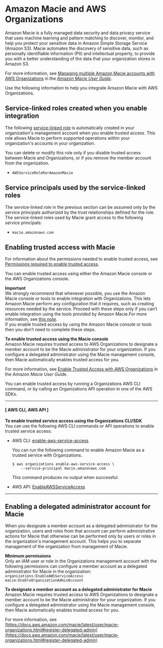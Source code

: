 # Amazon Macie and AWS Organizations<a name="services-that-can-integrate-macie"></a>

Amazon Macie is a fully managed data security and data privacy service that uses machine learning and pattern matching to discover, monitor, and help you protect your sensitive data in Amazon Simple Storage Service \(Amazon S3\)\. Macie automates the discovery of sensitive data, such as personally identifiable information \(PII\) and intellectual property, to provide you with a better understanding of the data that your organization stores in Amazon S3\.

For more information, see [Managing multiple Amazon Macie accounts with AWS Organizations](https://docs.aws.amazon.com/macie/latest/user/macie-organizations.html) in the *[Amazon Macie User Guide](https://docs.aws.amazon.com/macie/latest/userguide/)*\.

Use the following information to help you integrate Amazon Macie with AWS Organizations\.



## Service\-linked roles created when you enable integration<a name="integrate-enable-slr-macie"></a>

The following [service\-linked role](https://docs.aws.amazon.com/IAM/latest/UserGuide/using-service-linked-roles.html) is automatically created in your organization's management account when you enable trusted access\. This role allows Macie to perform supported operations within your organization's accounts in your organization\.

You can delete or modify this role only if you disable trusted access between Macie and Organizations, or if you remove the member account from the organization\.
+ `AWSServiceRoleRorAmazonMacie`

## Service principals used by the service\-linked roles<a name="integrate-enable-svcprin-macie"></a>

The service\-linked role in the previous section can be assumed only by the service principals authorized by the trust relationships defined for the role\. The service\-linked roles used by Macie grant access to the following service principals:
+ `macie.amazonaws.com`

## Enabling trusted access with Macie<a name="integrate-enable-ta-macie"></a>

For information about the permissions needed to enable trusted access, see [Permissions required to enable trusted access](orgs_integrate_services.md#orgs_trusted_access_perms)\.

You can enable trusted access using either the Amazon Macie console or the AWS Organizations console\.

**Important**  
We strongly recommend that whenever possible, you use the Amazon Macie console or tools to enable integration with Organizations\. This lets Amazon Macie perform any configuration that it requires, such as creating resources needed by the service\. Proceed with these steps only if you can’t enable integration using the tools provided by Amazon Macie\.For more information, see [this note](orgs_integrate_services.md#important-note-about-integration)\.   
If you enable trusted access by using the Amazon Macie console or tools then you don’t need to complete these steps\.

**To enable trusted access using the Macie console**  
Amazon Macie requires trusted access to AWS Organizations to designate a member account to be the Macie administrator for your organization\. If you configure a delegated administrator using the Macie management console, then Macie automatically enables trusted access for you\.

For more information, see [Enable Trusted Access with AWS Organizations](https://docs.aws.amazon.com/macie/latest/user/macie-organizations.html#register-delegated-admin) in the *Amazon Macie User Guide*\.

You can enable trusted access by running a Organizations AWS CLI command, or by calling an Organizations API operation in one of the AWS SDKs\.

------
#### [ AWS CLI, AWS API ]

**To enable trusted service access using the Organizations CLI/SDK**  
You can use the following AWS CLI commands or API operations to enable trusted service access:
+ AWS CLI: [enable\-aws\-service\-access](https://docs.aws.amazon.com/cli/latest/reference/organizations/enable-aws-service-access.html)

  You can run the following command to enable Amazon Macie as a trusted service with Organizations\.

  ```
  $ aws organizations enable-aws-service-access \
      --service-principal macie.amazonaws.com
  ```

  This command produces no output when successful\.
+ AWS API: [EnableAWSServiceAccess](https://docs.aws.amazon.com/organizations/latest/APIReference/API_EnableAWSServiceAccess.html)

------

## Enabling a delegated administrator account for Macie<a name="integrate-enable-da-macie"></a>

When you designate a member account as a delegated administrator for the organization, users and roles from that account can perform administrative actions for Macie that otherwise can be performed only by users or roles in the organization's management account\. This helps you to separate management of the organization from management of Macie\.

**Minimum permissions**  
Only an IAM user or role in the Organizations management account with the following permissions can configure a member account as a delegated administrator for Macie in the organization:  
`organizations:EnableAWSServiceAccess`
`macie:EnableOrganizationAdminAccount`

**To designate a member account as a delegated administrator for Macie**  
Amazon Macie requires trusted access to AWS Organizations to designate a member account to be the Macie administrator for your organization\. If you configure a delegated administrator using the Macie management console, then Macie automatically enables trusted access for you\.

For more information, see [https://docs.aws.amazon.com/macie/latest/user/macie-organizations.html#register-delegated-admin](https://docs.aws.amazon.com/macie/latest/user/macie-organizations.html#register-delegated-admin)